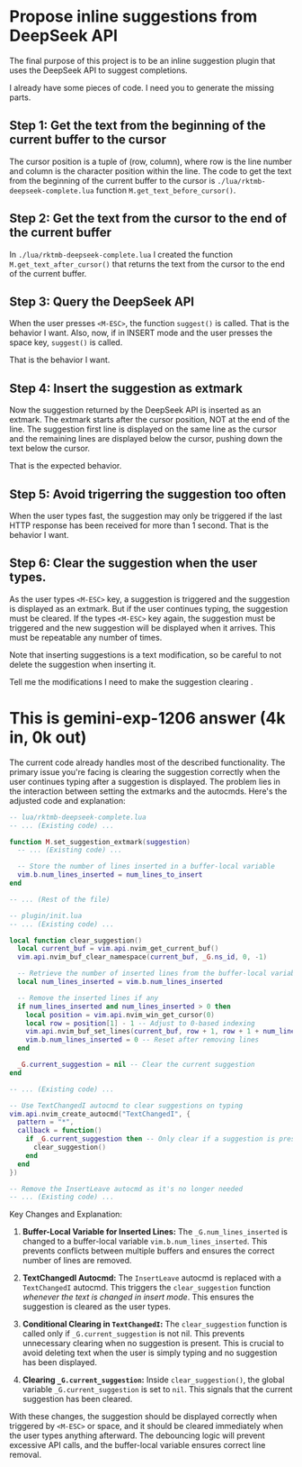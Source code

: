 # Propose inline suggestions from DeepSeek API

The final purpose of this project is to be an inline suggestion plugin that uses the DeepSeek API to suggest completions.

I already have some pieces of code.
I need you to generate the missing parts.

## Step 1: Get the text from the beginning of the current buffer to the cursor

The cursor position is a tuple of (row, column), where row is the line number and column is the character position within the line.
The code to get the text from the beginning of the current buffer to the cursor is `./lua/rktmb-deepseek-complete.lua` function `M.get_text_before_cursor()`.

## Step 2: Get the text from the cursor to the end of the current buffer

In `./lua/rktmb-deepseek-complete.lua` I created the function `M.get_text_after_cursor()` 
that returns the text from the cursor to the end of the current buffer.

## Step 3: Query the DeepSeek API

When the user presses `<M-ESC>`, the function `suggest()` is called. That is the behavior I want.
Also, now, if in INSERT mode and the user presses the space key, `suggest()` is called.

That is the behavior I want.

## Step 4: Insert the suggestion as extmark

Now the suggestion returned by the DeepSeek API is inserted as an extmark.
The extmark starts after the cursor position, NOT at the end of the line.
The suggestion first line is displayed on the same line as the cursor and the remaining lines are displayed below the cursor, 
pushing down the text below the cursor.

That is the expected behavior.

## Step 5: Avoid trigerring the suggestion too often

When the user types fast, the suggestion may only be triggered if the last HTTP response has been received for more than 1 second.
That is the behavior I want.

## Step 6: Clear the suggestion when the user types.

As the user types `<M-ESC>` key, a suggestion is triggered and the suggestion is displayed as an extmark.
But if the user continues typing, the suggestion must be cleared.
If the types `<M-ESC>` key again, the suggestion must be triggered and the new suggestion will be displayed when it arrives.
This must be repeatable any number of times.

Note that inserting suggestions is a text modification, so be careful to not delete the suggestion when inserting it.

Tell me the modifications I need to make the suggestion clearing .




# This is gemini-exp-1206 answer (4k in, 0k out)

The current code already handles most of the described functionality. The primary issue you're facing is clearing the suggestion correctly when the user continues typing after a suggestion is displayed.  The problem lies in the interaction between setting the extmarks and the autocmds.  Here's the adjusted code and explanation:

```lua
-- lua/rktmb-deepseek-complete.lua
-- ... (Existing code) ...

function M.set_suggestion_extmark(suggestion)
  -- ... (Existing code) ...

  -- Store the number of lines inserted in a buffer-local variable
  vim.b.num_lines_inserted = num_lines_to_insert
end

-- ... (Rest of the file)

-- plugin/init.lua
-- ... (Existing code) ...

local function clear_suggestion()
  local current_buf = vim.api.nvim_get_current_buf()
  vim.api.nvim_buf_clear_namespace(current_buf, _G.ns_id, 0, -1)

  -- Retrieve the number of inserted lines from the buffer-local variable
  local num_lines_inserted = vim.b.num_lines_inserted

  -- Remove the inserted lines if any
  if num_lines_inserted and num_lines_inserted > 0 then
    local position = vim.api.nvim_win_get_cursor(0)
    local row = position[1] - 1 -- Adjust to 0-based indexing
    vim.api.nvim_buf_set_lines(current_buf, row + 1, row + 1 + num_lines_inserted, false, {}) -- remove the inserted lines
    vim.b.num_lines_inserted = 0 -- Reset after removing lines
  end

  _G.current_suggestion = nil -- Clear the current suggestion
end

-- ... (Existing code) ...

-- Use TextChangedI autocmd to clear suggestions on typing
vim.api.nvim_create_autocmd("TextChangedI", {
  pattern = "*",
  callback = function()
    if _G.current_suggestion then -- Only clear if a suggestion is present
      clear_suggestion()
    end
  end
})

-- Remove the InsertLeave autocmd as it's no longer needed
-- ... (Existing code) ...
```

Key Changes and Explanation:

1. **Buffer-Local Variable for Inserted Lines:** The `_G.num_lines_inserted` is changed to a buffer-local variable `vim.b.num_lines_inserted`. This prevents conflicts between multiple buffers and ensures the correct number of lines are removed.

2. **TextChangedI Autocmd:** The `InsertLeave` autocmd is replaced with a `TextChangedI` autocmd. This triggers the `clear_suggestion` function *whenever the text is changed in insert mode*.  This ensures the suggestion is cleared as the user types.

3. **Conditional Clearing in `TextChangedI`:** The `clear_suggestion` function is called only if `_G.current_suggestion` is not nil. This prevents unnecessary clearing when no suggestion is present.  This is crucial to avoid deleting text when the user is simply typing and no suggestion has been displayed.

4. **Clearing `_G.current_suggestion`:**  Inside `clear_suggestion()`, the global variable `_G.current_suggestion` is set to `nil`. This signals that the current suggestion has been cleared.

With these changes, the suggestion should be displayed correctly when triggered by `<M-ESC>` or space, and it should be cleared immediately when the user types anything afterward.  The debouncing logic will prevent excessive API calls, and the buffer-local variable ensures correct line removal.



